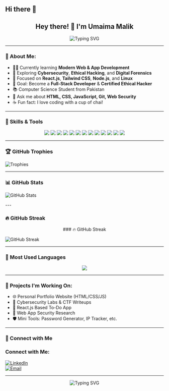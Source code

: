 ## Hi there 👋

<h2 align="center">Hey there! 👋 I'm Umaima Malik</h2>

<p align="center">
  <img src="https://readme-typing-svg.herokuapp.com?font=Fira+Code&weight=700&size=22&pause=1000&color=1eb4eb&center=true&vCenter=true&width=600&lines=Web+%26+App+Developer;Passionate+Learner;Future+Ethical+Hacker" alt="Typing SVG" />
</p>


---

### 💫 About Me:

- 👩‍💻 Currently learning **Modern Web & App Development**
- 🔐 Exploring **Cybersecurity**, **Ethical Hacking**, and **Digital Forensics**
- 🌱 Focused on **React.js**, **Tailwind CSS**, **Node.js**, and **Linux**
- 🎯 Goal: Become a **Full-Stack Developer** & **Certified Ethical Hacker**
- 📚 Computer Science Student from Pakistan
- 💬 Ask me about **HTML, CSS, JavaScript, Git, Web Security**
- ☕ Fun fact: I love coding with a cup of chai!

---

### 🔧 Skills & Tools

<p align="center">
  <img src="https://img.shields.io/badge/HTML-E34F26?style=flat&logo=html5&logoColor=white" />
  <img src="https://img.shields.io/badge/CSS-1572B6?style=flat&logo=css3&logoColor=white" />
  <img src="https://img.shields.io/badge/JavaScript-F7DF1E?style=flat&logo=javascript&logoColor=black" />
  <img src="https://img.shields.io/badge/React-61DAFB?style=flat&logo=react" />
  <img src="https://img.shields.io/badge/TailwindCSS-38B2AC?style=flat&logo=tailwind-css&logoColor=white" />
  <img src="https://img.shields.io/badge/Node.js-339933?style=flat&logo=nodedotjs&logoColor=white" />
  <img src="https://img.shields.io/badge/Git-F05032?style=flat&logo=git" />
  <img src="https://img.shields.io/badge/GitHub-181717?style=flat&logo=github" />
  <img src="https://img.shields.io/badge/Linux-FCC624?style=flat&logo=linux&logoColor=black" />
  <img src="https://img.shields.io/badge/Figma-F24E1E?style=flat&logo=figma" />
  <img src="https://img.shields.io/badge/BurpSuite-ff6600?style=flat&logoColor=white" />
  <img src="https://img.shields.io/badge/Nmap-004664?style=flat&logo=nmap&logoColor=white" />
  <img src="https://img.shields.io/badge/Kali%20Linux-557C94?style=flat&logo=kalilinux&logoColor=white" />
</p>

---


### 🏆 GitHub Trophies
<p align="center">

![Trophies](https://github-profile-trophy.vercel.app/?username=umaima229&theme=gruvbox&no-frame=true&margin-w=15)
</p>



---

### 📊 GitHub Stats
<p align="center">

![GitHub Stats](https://github-readme-stats.vercel.app/api?username=umaima229&show_icons=true&theme=radical)
 </p>
---

### 🔥 GitHub Streak

<p align="center">
 ### 🔥 GitHub Streak

![GitHub Streak](https://streak-stats.demolab.com?user=umaima229&theme=tokyonight)


</p>

---

### 🧠 Most Used Languages

<p align="center">
  <img src="https://github-readme-stats.vercel.app/api/top-langs/?username=umaima229&layout=compact&theme=tokyonight" />
</p>

---

### 📌 Projects I'm Working On:

- 🌐 Personal Portfolio Website (HTML/CSS/JS)
- 🔐 Cybersecurity Labs & CTF Writeups
- 📱 React.js Based To-Do App
- 🧠 Web App Security Research
- 🛡️ Mini Tools: Password Generator, IP Tracker, etc.

---

### 🤝 Connect with Me
###  Connect with Me:
[![LinkedIn](https://img.shields.io/badge/LinkedIn-blue?style=flat&logo=linkedin)](https://www.linkedin.com/in/umaima-malik-a2b957333/)  
[![Email](https://img.shields.io/badge/Email-D14836?style=flat&logo=gmail&logoColor=white)](umaimam309@gmail.com)

---
<p align="center">
  <img src="https://readme-typing-svg.herokuapp.com?font=Fira+Code&weight=700&size=22&pause=1000&color=1eb4eb&center=true&vCenter=true&width=600&lines=✨+Thank+you+for+visiting+my+profile+✨" alt="Typing SVG" />
</p>
